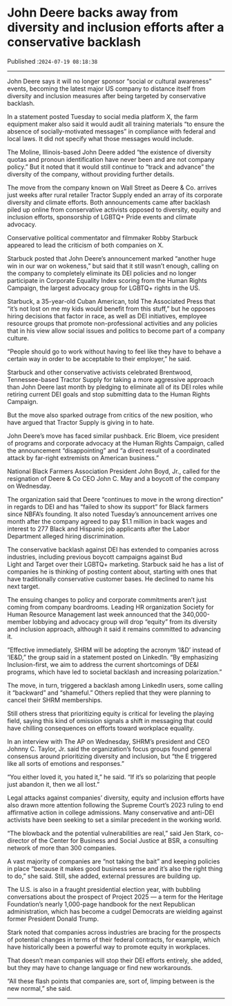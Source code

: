 # John Deere backs away from diversity and inclusion efforts after a conservative backlash

Published :`2024-07-19 08:18:38`

---

John Deere says it will no longer sponsor “social or cultural awareness” events, becoming the latest major US company to distance itself from diversity and inclusion measures after being targeted by conservative backlash.

In a statement posted Tuesday to social media platform X, the farm equipment maker also said it would audit all training materials “to ensure the absence of socially-motivated messages” in compliance with federal and local laws. It did not specify what those messages would include.

The Moline, Illinois-based John Deere added “the existence of diversity quotas and pronoun identification have never been and are not company policy.” But it noted that it would still continue to “track and advance” the diversity of the company, without providing further details.

The move from the company known on Wall Street as Deere & Co. arrives just weeks after rural retailer Tractor Supply ended an array of its corporate diversity and climate efforts. Both announcements came after backlash piled up online from conservative activists opposed to diversity, equity and inclusion efforts, sponsorship of LGBTQ+ Pride events and climate advocacy.

Conservative political commentator and filmmaker Robby Starbuck appeared to lead the criticism of both companies on X.

Starbuck posted that John Deere’s announcement marked “another huge win in our war on wokeness,” but said that it still wasn’t enough, calling on the company to completely eliminate its DEI policies and no longer participate in Corporate Equality Index scoring from the Human Rights Campaign, the largest advocacy group for LGBTQ+ rights in the US.

Starbuck, a 35-year-old Cuban American, told The Associated Press that “it’s not lost on me my kids would benefit from this stuff,” but he opposes hiring decisions that factor in race, as well as DEI initiatives, employee resource groups that promote non-professional activities and any policies that in his view allow social issues and politics to become part of a company culture.

“People should go to work without having to feel like they have to behave a certain way in order to be acceptable to their employer,” he said.

Starbuck and other conservative activists celebrated Brentwood, Tennessee-based Tractor Supply for taking a more aggressive approach than John Deere last month by pledging to eliminate all of its DEI roles while retiring current DEI goals and stop submitting data to the Human Rights Campaign.

But the move also sparked outrage from critics of the new position, who have argued that Tractor Supply is giving in to hate.

John Deere’s move has faced similar pushback. Eric Bloem, vice president of programs and corporate advocacy at the Human Rights Campaign, called the announcement “disappointing” and “a direct result of a coordinated attack by far-right extremists on American business.”

National Black Farmers Association President John Boyd, Jr., called for the resignation of Deere & Co CEO John C. May and a boycott of the company on Wednesday.

The organization said that Deere “continues to move in the wrong direction” in regards to DEI and has “failed to show its support” for Black farmers since NBFA’s founding. It also noted Tuesday’s announcement arrives one month after the company agreed to pay $1.1 million in back wages and interest to 277 Black and Hispanic job applicants after the Labor Department alleged hiring discrimination.

The conservative backlash against DEI has extended to companies across industries, including previous boycott campaigns against Bud Light and Target over their LGBTQ+ marketing. Starbuck said he has a list of companies he is thinking of posting content about, starting with ones that have traditionally conservative customer bases. He declined to name his next target.

The ensuing changes to policy and corporate commitments aren’t just coming from company boardrooms. Leading HR organization Society for Human Resource Management last week announced that the 340,000-member lobbying and advocacy group will drop “equity” from its diversity and inclusion approach, although it said it remains committed to advancing it.

“Effective immediately, SHRM will be adopting the acronym ‘I&D’ instead of ‘IE&D,” the group said in a statement posted on LinkedIn. “By emphasizing Inclusion-first, we aim to address the current shortcomings of DE&I programs, which have led to societal backlash and increasing polarization.”

The move, in turn, triggered a backlash among LinkedIn users, some calling it “backward” and “shameful.” Others replied that they were planning to cancel their SHRM memberships.

Still others stress that prioritizing equity is critical for leveling the playing field, saying this kind of omission signals a shift in messaging that could have chilling consequences on efforts toward workplace equality.

In an interview with The AP on Wednesday, SHRM’s president and CEO Johnny C. Taylor, Jr. said the organization’s focus groups found general consensus around prioritizing diversity and inclusion, but “the E triggered like all sorts of emotions and responses.”

“You either loved it, you hated it,” he said. “If it’s so polarizing that people just abandon it, then we all lost.”

Legal attacks against companies’ diversity, equity and inclusion efforts have also drawn more attention following the Supreme Court’s 2023 ruling to end affirmative action in college admissions. Many conservative and anti-DEI activists have been seeking to set a similar precedent in the working world.

“The blowback and the potential vulnerabilities are real,” said Jen Stark, co-director of the Center for Business and Social Justice at BSR, a consulting network of more than 300 companies.

A vast majority of companies are “not taking the bait” and keeping policies in place “because it makes good business sense and it’s also the right thing to do,” she said. Still, she added, external pressures are building up.

The U.S. is also in a fraught presidential election year, with bubbling conversations about the prospect of Project 2025 — a term for the Heritage Foundation’s nearly 1,000-page handbook for the next Republican administration, which has become a cudgel Democrats are wielding against former President Donald Trump.

Stark noted that companies across industries are bracing for the prospects of potential changes in terms of their federal contracts, for example, which have historically been a powerful way to promote equity in workplaces.

That doesn’t mean companies will stop their DEI efforts entirely, she added, but they may have to change language or find new workarounds.

“All these flash points that companies are, sort of, limping between is the new normal,” she said.

---

